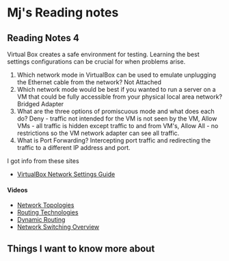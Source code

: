 # Mj's Reading notes 

## Reading Notes 4
Virtual Box creates a safe environment for testing. Learning the best settings configurations can be crucial for when problems arise. 

1. Which network mode in VirtualBox can be used to emulate unplugging the Ethernet cable from the network?  Not Attached
2. Which network mode would be best if you wanted to run a server on a VM that could be fully accessible from your physical local area network? Bridged Adapter
3. What are the three options of promiscuous mode and what does each do? Deny - traffic not intended for the VM is not seen by the VM, Allow VMs - all traffic is hidden except traffic to and from VM's, Allow All - no restrictions so the VM network adapter can see all traffic. 
4. What is Port Forwarding? Intercepting port traffic and redirecting the traffic to a different IP address and port. 

I got info from these sites 
- [VirtualBox Network Settings Guide](https://www.nakivo.com/blog/virtualbox-network-setting-guide/)
#### Videos
- [Network Topologies](https://www.professormesser.com/network-plus/n10-008/n10-008-video/network-topologies-5/)
- [Routing Technologies](https://www.professormesser.com/network-plus/n10-008/n10-008-video/routing-technologies-n10-008/)
- [Dynamic Routing](https://www.professormesser.com/network-plus/n10-008/n10-008-video/n10-008-dynamic-routing/)
- [Network Switching Overview](https://www.professormesser.com/network-plus/n10-008/n10-008-video/network-switching-overview-n10-008/)

## Things I want to know more about